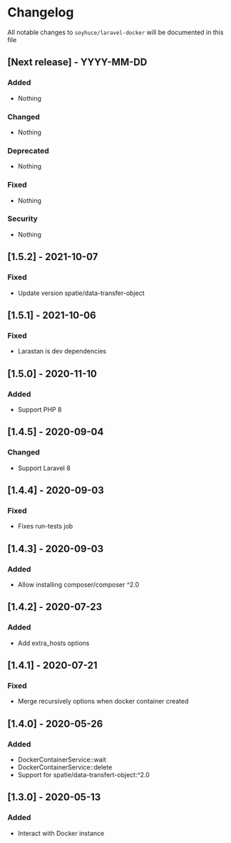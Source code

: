# Changelog

All notable changes to `soyhuce/laravel-docker` will be documented in this file

## [Next release] - YYYY-MM-DD

### Added

- Nothing

### Changed

- Nothing

### Deprecated

- Nothing

### Fixed

- Nothing

### Security

- Nothing

## [1.5.2] - 2021-10-07

### Fixed

- Update version spatie/data-transfer-object

## [1.5.1] - 2021-10-06

### Fixed

- Larastan is dev dependencies

## [1.5.0] - 2020-11-10

### Added

- Support PHP 8

## [1.4.5] - 2020-09-04

### Changed

- Support Laravel 8

## [1.4.4] - 2020-09-03

### Fixed

- Fixes run-tests job

## [1.4.3] - 2020-09-03

### Added

- Allow installing composer/composer ^2.0

## [1.4.2] - 2020-07-23

### Added

- Add extra_hosts options

## [1.4.1] - 2020-07-21

### Fixed

- Merge recursively options when docker container created

## [1.4.0] - 2020-05-26

### Added

- DockerContainerService::wait
- DockerContainerService::delete
- Support for spatie/data-transfert-object:^2.0

## [1.3.0] - 2020-05-13

### Added

- Interact with Docker instance
